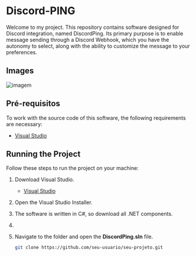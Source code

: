  # Discord-PING

Welcome to my project. This repository contains software designed for Discord integration, named DiscordPing. Its primary purpose is to enable message sending through a Discord Webhook, which you have the autonomy to select, along with the ability to customize the message to your preferences.

## Images

<img src="https://cdn.discordapp.com/attachments/1138962615293460521/1143214022360055878/image.png" alt="imagem">

## Pré-requisitos

To work with the source code of this software, the following requirements are necessary:

- [Visual Studio](visualstudio.microsoft.com/downloads/)

## Running the Project

Follow these steps to run the project on your machine:

1. Download Visual Studio.

   - [Visual Studio](visualstudio.microsoft.com/downloads/)

2. Open the Visual Studio Installer.

3. The software is written in C#, so download all .NET components.

4. 

5. Navigate to the folder and open the **DiscordPing.sln** file.

   ```bash
   git clone https://github.com/seu-usuario/seu-projeto.git

